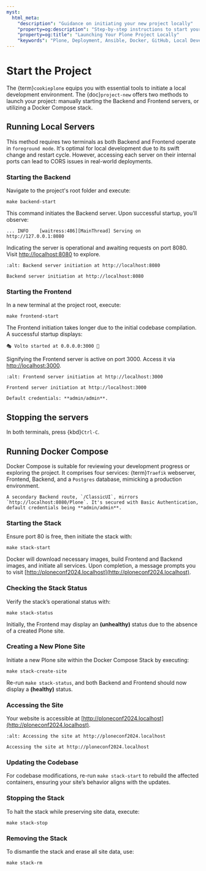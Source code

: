 ```yaml
---
myst:
  html_meta:
    "description": "Guidance on initiating your new project locally"
    "property=og:description": "Step-by-step instructions to start your Plone project on your local machine."
    "property=og:title": "Launching Your Plone Project Locally"
    "keywords": "Plone, Deployment, Ansible, Docker, GitHub, Local Development"
---
```


# Start the Project

The {term}`cookieplone` equips you with essential tools to initiate a local development environment. The {doc}`project-new` offers two methods to launch your project: manually starting the Backend and Frontend servers, or utilizing a Docker Compose stack.

## Running Local Servers

This method requires two terminals as both Backend and Frontend operate in `foreground mode`. It's optimal for local development due to its swift change and restart cycle. However, accessing each server on their internal ports can lead to CORS issues in real-world deployments.

### Starting the Backend

Navigate to the project's root folder and execute:

```shell
make backend-start
```

This command initiates the Backend server. Upon successful startup, you'll observe:

```
... INFO    [waitress:486][MainThread] Serving on http://127.0.0.1:8080
```

Indicating the server is operational and awaiting requests on port 8080. Visit [http://localhost:8080](http://localhost:8080) to explore.

```{figure} _static/start_backend_localhost.png
:alt: Backend server initiation at http://localhost:8080

Backend server initiation at http://localhost:8080
```


### Starting the Frontend

In a new terminal at the project root, execute:

```shell
make frontend-start
```

The Frontend initiation takes longer due to the initial codebase compilation. A successful startup displays:

```
🎭 Volto started at 0.0.0.0:3000 🚀
```

Signifying the Frontend server is active on port 3000. Access it via [http://localhost:3000](http://localhost:3000).

```{figure} _static/start_frontend_localhost.png
:alt: Frontend server initiation at http://localhost:3000

Frontend server initiation at http://localhost:3000
```

```{note}
Default credentials: **admin/admin**.
```

## Stopping the servers

In both terminals, press {kbd}`Ctrl-C`.

## Running Docker Compose

Docker Compose is suitable for reviewing your development progress or exploring the project. It comprises four services: {term}`Traefik` webserver, Frontend, Backend, and a `Postgres` database, mimicking a production environment.

```{note}
A secondary Backend route, `/ClassicUI`, mirrors `http://localhost:8080/Plone`. It's secured with Basic Authentication, default credentials being **admin/admin**.
```

### Starting the Stack

Ensure port 80 is free, then initiate the stack with:

```shell
make stack-start
```

Docker will download necessary images, build Frontend and Backend images, and initiate all services. Upon completion, a message prompts you to visit [http://ploneconf2024.localhost](http://ploneconf2024.localhost).

### Checking the Stack Status

Verify the stack’s operational status with:

```shell
make stack-status
```

Initially, the Frontend may display an **(unhealthy)** status due to the absence of a created Plone site.

### Creating a New Plone Site

Initiate a new Plone site within the Docker Compose Stack by executing:

```shell
make stack-create-site
```

Re-run `make stack-status`, and both Backend and Frontend should now display a **(healthy)** status.

### Accessing the Site

Your website is accessible at [http://ploneconf2024.localhost](http://ploneconf2024.localhost).

```{figure} _static/start_stack_localhost.png
:alt: Accessing the site at http://ploneconf2024.localhost

Accessing the site at http://ploneconf2024.localhost
```

### Updating the Codebase

For codebase modifications, re-run `make stack-start` to rebuild the affected containers, ensuring your site’s behavior aligns with the updates.

### Stopping the Stack

To halt the stack while preserving site data, execute:

```shell
make stack-stop
```

### Removing the Stack

To dismantle the stack and erase all site data, use:

```shell
make stack-rm
```
